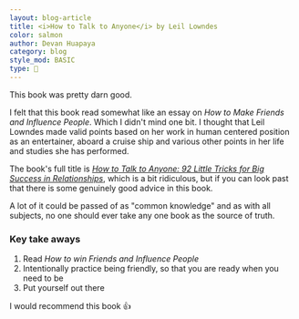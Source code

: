 ```yaml
---
layout: blog-article
title: <i>How to Talk to Anyone</i> by Leil Lowndes
color: salmon
author: Devan Huapaya
category: blog
style_mod: BASIC
type: 📗
---
```


This book was pretty darn good.

I felt that this book read somewhat like an essay on *How to Make Friends and
Influence People*. Which I didn't mind one bit. I thought that Leil Lowndes
made valid points based on her work in human centered position as an entertainer,
aboard a cruise ship and various other points in her life and studies she has performed.

The book's full title is <a class="base--a" href="http://www.amazon.com/How-Talk-Anyone-Success-Relationships/dp/007141858X" target="_blank"><i>How to Talk to Anyone: 92 Little Tricks for Big
    Success in Relationships</i></a>, which is a bit ridiculous, but if you can look past
that there is some genuinely good advice in this book.

A lot of it could be passed of as "common knowledge" and as with all subjects,
no one should ever take any one book as the source of truth.

### Key take aways

1. Read <i>How to win Friends and Influence People</i>
2. Intentionally practice being friendly, so that you are ready when you need to be
3. Put yourself out there

I would recommend this book 👍
